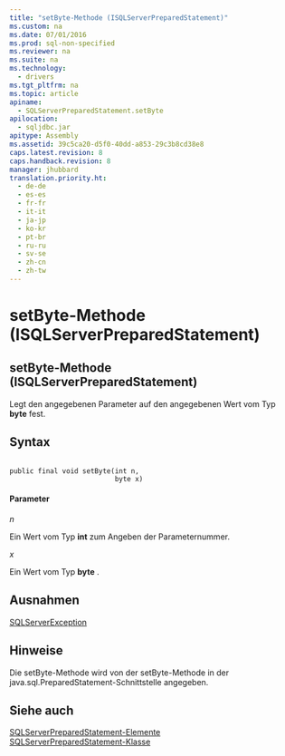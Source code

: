 ```yaml
---
title: "setByte-Methode (ISQLServerPreparedStatement)"
ms.custom: na
ms.date: 07/01/2016
ms.prod: sql-non-specified
ms.reviewer: na
ms.suite: na
ms.technology: 
  - drivers
ms.tgt_pltfrm: na
ms.topic: article
apiname: 
  - SQLServerPreparedStatement.setByte
apilocation: 
  - sqljdbc.jar
apitype: Assembly
ms.assetid: 39c5ca20-d5f0-40dd-a853-29c3b8cd38e8
caps.latest.revision: 8
caps.handback.revision: 8
manager: jhubbard
translation.priority.ht: 
  - de-de
  - es-es
  - fr-fr
  - it-it
  - ja-jp
  - ko-kr
  - pt-br
  - ru-ru
  - sv-se
  - zh-cn
  - zh-tw
---
```

# setByte-Methode (ISQLServerPreparedStatement)
    
## setByte\-Methode \(ISQLServerPreparedStatement\)  
 Legt den angegebenen Parameter auf den angegebenen Wert vom Typ **byte** fest.  
  
## Syntax  
  
```  
  
public final void setByte(int n,  
                          byte x)  
```  
  
#### Parameter  
 *n*  
  
 Ein Wert vom Typ **int** zum Angeben der Parameternummer.  
  
 *x*  
  
 Ein Wert vom Typ **byte** .  
  
## Ausnahmen  
 [SQLServerException](../content/SQLServerException-Class.md)  
  
## Hinweise  
 Die setByte\-Methode wird von der setByte\-Methode in der java.sql.PreparedStatement\-Schnittstelle angegeben.  
  
## Siehe auch  
 [SQLServerPreparedStatement-Elemente](../content/SQLServerPreparedStatement-Members.md)   
 [SQLServerPreparedStatement-Klasse](../content/SQLServerPreparedStatement-Class.md)  
  
  